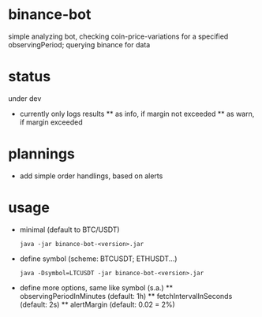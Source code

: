 # binance-bot
simple analyzing bot, checking coin-price-variations for a specified observingPeriod; querying binance for data

# status 
under dev
* currently only logs results
** as info, if margin not exceeded
** as warn, if margin exceeded

# plannings
* add simple order handlings, based on alerts

# usage

* minimal (default to BTC/USDT)

    `java -jar binance-bot-<version>.jar`

* define symbol (scheme: BTCUSDT; ETHUSDT...)

    `java -Dsymbol=LTCUSDT -jar binance-bot-<version>.jar`

* define more options, same like symbol (s.a.)
** observingPeriodInMinutes (default: 1h)
** fetchIntervalInSeconds (default: 2s)
** alertMargin (default: 0.02 = 2%)


